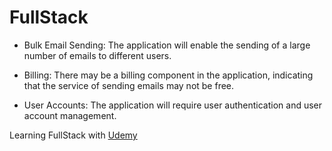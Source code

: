 # FullStack

* Bulk Email Sending: The application will enable the sending of a large number of emails to different users.

* Billing: There may be a billing component in the application, indicating that the service of sending emails may not be free.

* User Accounts: The application will require user authentication and user account management.


Learning FullStack with [Udemy](https://www.udemy.com/course/node-with-react-fullstack-web-development/)
